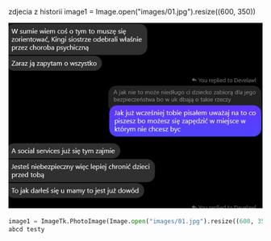 [category]: <> (zdjecia)
[date]: <> (2024/12/28)
[title]: <> (zdjecia)

zdjecia z historii
image1 = Image.open("images/01.jpg").resize((600, 350))

![ewe](site/images/01.jpg)

```python
image1 = ImageTk.PhotoImage(Image.open("images/01.jpg").resize((600, 350)))
abcd testy


```